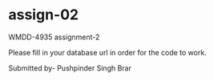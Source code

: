 # assign-02
WMDD-4935  assignment-2

Please fill in your database url in order for the code to work.

Submitted by- Pushpinder Singh Brar
